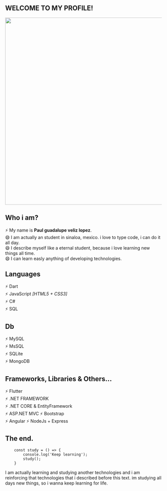 ## WELCOME TO MY PROFILE!
<img src="https://res.cloudinary.com/dlds4xwpk/image/upload/v1596691633/banner_mzbv7o.png" width="600" /> <br/>
## Who i am?
⚡ My name is **Paul guadalupe veliz lopez**.<br/>
😄 I am actually an student in sinaloa, mexico. i love to type code, i can do it all day.<br/>
😄 I describe myself like a eternal student, because i love learning new things all time.<br/>
😄 I can learn easly anything of developing technologies.
## Languages 

⚡ Dart <br/>
⚡ JavaScript *[HTML5 + CSS3]* <br/>
⚡ C# <br/>
⚡ SQL <br/>


## Db
⚡ MySQL<br/>
⚡ MsSQL<br/>
⚡ SQLite<br/>
⚡ MongoDB<br/>

## Frameworks, Libraries & Others...

⚡ Flutter <br/>
⚡ .NET FRAMEWORK <br/>
⚡ .NET CORE & EntityFramework <br/>
⚡ ASP.NET MVC
⚡ Bootstrap<br/>
⚡ Angular
⚡ NodeJs + Express

## The end.

```
    const study = () => {
	    console.log('Keep learning');
	    study();
    }
```

I am actually learning and studying another technologies and i am reinforcing that technologies that i described before this text.
im studying all days new things, so i wanna keep learning for life.
